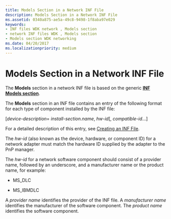 ```yaml
---
title: Models Section in a Network INF File
description: Models Section in a Network INF File
ms.assetid: 0340a875-ae5a-49c8-9498-1f8aba97e029
keywords:
- INF files WDK network , Models section
- network INF files WDK , Models section
- Models section WDK networking
ms.date: 04/20/2017
ms.localizationpriority: medium
---
```


# Models Section in a Network INF File





The **Models** section in a network INF file is based on the generic [**INF Models section**](https://msdn.microsoft.com/library/windows/hardware/ff547456).

The **Models** section in an INF file contains an entry of the following format for each type of component installed by the INF file:

\[*device-description*= *install-section.name*, *hw-id*\[, *compatible-id*...\]

For a detailed description of this entry, see [Creating an INF File](https://msdn.microsoft.com/library/windows/hardware/ff549520).

The *hw-id* (also known as the device, hardware, or component ID) for a network adapter must match the hardware ID supplied by the adapter to the PnP manager.

The *hw-id* for a network software component should consist of a provider name, followed by an underscore, and a manufacturer name or the product name, for example:

-   MS\_DLC

-   MS\_IBMDLC

A *provider name* identifies the provider of the INF file. A *manufacturer name* identifies the manufacturer of the software component. The *product name* identifies the software component.

 

 






